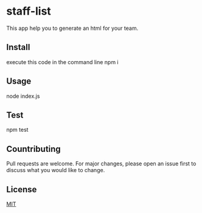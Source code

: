 # staff-list
This app help you to generate an html for your team.

## Install
execute this code in the command line
npm i

## Usage
node index.js

## Test
npm test 

## Countributing
Pull requests are welcome. For major changes, please open an issue first to discuss what you would like to change.

## License 

[MIT](https://choosealicense.com/licenses/mit/)